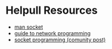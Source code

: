 # Helpull Resources
- [man socket](https://man7.org/linux/man-pages/man2/socket.2.html)
- [guide to network programming](https://beej.us/guide/bgnet/html/)
- [socket programming (comunity post)](https://www.unix.com/programming/106672-c-http-socket-programming.html)